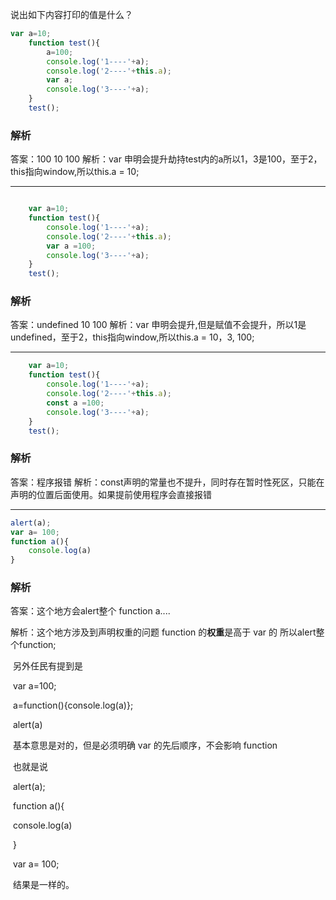 

说出如下内容打印的值是什么？

```javascript
var a=10;
    function test(){
        a=100;
        console.log('1----'+a);
        console.log('2----'+this.a);
        var a;
        console.log('3----'+a);
    }
    test();
```
### 解析

答案：100 10 100
解析：var 申明会提升劫持test内的a所以1，3是100，至于2，this指向window,所以this.a = 10;

------
```javascript

    var a=10;
    function test(){
        console.log('1----'+a);
        console.log('2----'+this.a);
        var a =100;
        console.log('3----'+a);
    }
    test();
```
### 解析
答案：undefined 10 100
解析：var 申明会提升,但是赋值不会提升，所以1是undefined，至于2，this指向window,所以this.a = 10，3, 100;

--------
```javascript
    var a=10;
    function test(){
        console.log('1----'+a);
        console.log('2----'+this.a);
        const a =100;
        console.log('3----'+a);
    }
    test();
```
### 解析
答案：程序报错
解析：const声明的常量也不提升，同时存在暂时性死区，只能在声明的位置后面使用。如果提前使用程序会直接报错

----------

```javascript
alert(a);   
var a= 100;   
function a(){
    console.log(a)
}
```

### 解析

答案：这个地方会alert整个 function a....

解析：这个地方涉及到声明权重的问题  function 的**权重**是高于  var 的 所以alert整个function;

​        另外任民有提到是

​        var a=100;

​        a=function(){console.log(a)};

​        alert(a)

​        基本意思是对的，但是必须明确  var 的先后顺序，不会影响 function 

​        也就是说

​        alert(a);   

​        function a(){

​            console.log(a)

​        }

​        var a= 100;   

​        结果是一样的。